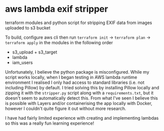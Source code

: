 # aws lambda exif stripper
terraform modules and python script for stripping EXIF data from images uploaded to s3 bucket

To build, configure aws cli then run `terraform init` -> `terraform plan` -> `terraform apply` in the modules in the following order 
- s3_upload + s3_target
- lambda
- iam_users

Unfortunately, I believe the python package is misconfigured. While my script works locally, when I began testing in AWS lambda runtime environment I realised I only had access to standard libraries (i.e. not including Pillow) by default. I tried solving this by installing Pillow locally and zipping it with the `stripper.py` script along with a `requirements.txt`, but it doesn't seem to automatically detect this. From what I've seen I believe this is possible with Layers and/or containerising the app locally with Docker, however I couldn't quite figure it out without more research. 

I have had fairly limited experience with creating and implementing lambdas so this was a really fun learning experience!
